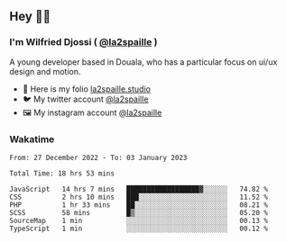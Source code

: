 ## Hey 👋🏾
### I'm Wilfried Djossi ( <a href="https://twitter.com/la2spaille/" target="_blank">@la2spaille</a> )
A young developer based in Douala, who has a particular focus on ui/ux design and motion.

- 🎨 Here is my folio [la2spaille.studio](https://la2spaille.studio/)
- 🐦 My twitter account [@la2spaille](https://twitter.com/la2spaille/)
- 🖼 My instagram account [@la2spaille](https://www.instagram.com/la2spaille/)

### Wakatime
<!--START_SECTION:waka-->

```text
From: 27 December 2022 - To: 03 January 2023

Total Time: 18 hrs 53 mins

JavaScript   14 hrs 7 mins   ██████████████████▓░░░░░░   74.82 %
CSS          2 hrs 10 mins   ███░░░░░░░░░░░░░░░░░░░░░░   11.52 %
PHP          1 hr 33 mins    ██░░░░░░░░░░░░░░░░░░░░░░░   08.21 %
SCSS         58 mins         █▒░░░░░░░░░░░░░░░░░░░░░░░   05.20 %
SourceMap    1 min           ░░░░░░░░░░░░░░░░░░░░░░░░░   00.13 %
TypeScript   1 min           ░░░░░░░░░░░░░░░░░░░░░░░░░   00.12 %
```

<!--END_SECTION:waka-->
<!--
**la2spaille/la2spaille** is a ✨ _special_ ✨ repository because its `README.md` (this file) appears on your GitHub profile.

Here are some ideas to get you started:

- 🔭 I’m currently working on ...
- 🌱 I’m currently learning ...
- 👯 I’m looking to collaborate on ...
- 🤔 I’m looking for help with ...
- 💬 Ask me about ...
- 📫 How to reach me: ...
- 😄 Pronouns: ...
- ⚡ Fun fact: ...
-->
